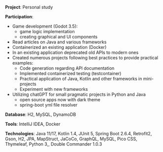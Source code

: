 **Project**: Personal study

**Participation**:

- Game development (Godot 3.5):
	- game logic implementation
	- creating graphical and UI components
- Read articles on Java and various frameworks
- Containerized an existing application (Docker)
- In an existing application deprecated old APIs to modern ones
- Created numerous projects following best practices to provide practical examples:
	- Code generation regarding API documentation
	- Implemented containerized testing (testcontainer)
	- Practical application of Java, Kotlin and other frameworks in mini-projects
	- Experiment with new frameworks
- Utilizing chatGPT for small pragmatic projects in Python and Java
	- open source apps now with dark theme
	- spring-boot yml file resolver

**Database**: H2, MySQL, DynamoDB

**Tools**: IntelliJ IDEA, Docker

**Technologies**: Java 11/17, Kotlin 1.4, JUnit 5, Spring Boot 2.6.4, Retrofit2, Gson, H2, JPA, MapStruct, JaCoCo, GraphQL, MySQL, Pico CSS, Thymeleaf, Python 3,, Double Commander 1.0.3
